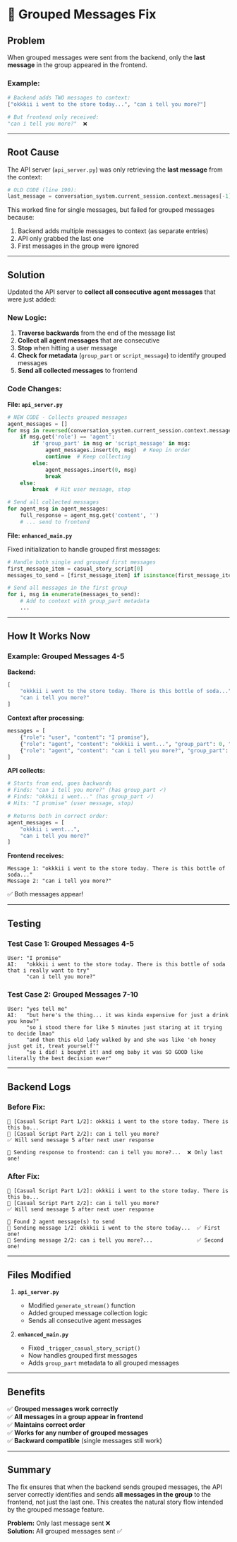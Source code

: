 # 🔧 Grouped Messages Fix

## Problem

When grouped messages were sent from the backend, only the **last message** in the group appeared in the frontend.

### Example:
```python
# Backend adds TWO messages to context:
["okkkii i went to the store today...", "can i tell you more?"]

# But frontend only received:
"can i tell you more?"  ❌
```

---

## Root Cause

The API server (`api_server.py`) was only retrieving the **last message** from the context:

```python
# OLD CODE (line 190):
last_message = conversation_system.current_session.context.messages[-1]
```

This worked fine for single messages, but failed for grouped messages because:
1. Backend adds multiple messages to context (as separate entries)
2. API only grabbed the last one
3. First messages in the group were ignored

---

## Solution

Updated the API server to **collect all consecutive agent messages** that were just added:

### New Logic:

1. **Traverse backwards** from the end of the message list
2. **Collect all agent messages** that are consecutive
3. **Stop** when hitting a user message
4. **Check for metadata** (`group_part` or `script_message`) to identify grouped messages
5. **Send all collected messages** to frontend

### Code Changes:

**File: `api_server.py`**

```python
# NEW CODE - Collects grouped messages
agent_messages = []
for msg in reversed(conversation_system.current_session.context.messages):
    if msg.get('role') == 'agent':
        if 'group_part' in msg or 'script_message' in msg:
            agent_messages.insert(0, msg)  # Keep in order
            continue  # Keep collecting
        else:
            agent_messages.insert(0, msg)
            break
    else:
        break  # Hit user message, stop

# Send all collected messages
for agent_msg in agent_messages:
    full_response = agent_msg.get('content', '')
    # ... send to frontend
```

**File: `enhanced_main.py`**

Fixed initialization to handle grouped first messages:

```python
# Handle both single and grouped first messages
first_message_item = casual_story_script[0]
messages_to_send = [first_message_item] if isinstance(first_message_item, str) else first_message_item

# Send all messages in the first group
for i, msg in enumerate(messages_to_send):
    # Add to context with group_part metadata
    ...
```

---

## How It Works Now

### Example: Grouped Messages 4-5

**Backend:**
```python
[
    "okkkii i went to the store today. There is this bottle of soda...",
    "can i tell you more?"
]
```

**Context after processing:**
```python
messages = [
    {"role": "user", "content": "I promise"},
    {"role": "agent", "content": "okkkii i went...", "group_part": 0, "script_message": True},
    {"role": "agent", "content": "can i tell you more?", "group_part": 1, "script_message": True}
]
```

**API collects:**
```python
# Starts from end, goes backwards
# Finds: "can i tell you more?" (has group_part ✓)
# Finds: "okkkii i went..." (has group_part ✓)
# Hits: "I promise" (user message, stop)

# Returns both in correct order:
agent_messages = [
    "okkkii i went...",
    "can i tell you more?"
]
```

**Frontend receives:**
```
Message 1: "okkkii i went to the store today. There is this bottle of soda..."
Message 2: "can i tell you more?"
```

✅ Both messages appear!

---

## Testing

### Test Case 1: Grouped Messages 4-5
```
User: "I promise"
AI:   "okkkii i went to the store today. There is this bottle of soda that i really want to try"
      "can i tell you more?"
```

### Test Case 2: Grouped Messages 7-10
```
User: "yes tell me"
AI:   "but here's the thing... it was kinda expensive for just a drink you know?"
      "so i stood there for like 5 minutes just staring at it trying to decide lmao"
      "and then this old lady walked by and she was like 'oh honey just get it, treat yourself'"
      "so i did! i bought it! and omg baby it was SO GOOD like literally the best decision ever"
```

---

## Backend Logs

### Before Fix:
```
💬 [Casual Script Part 1/2]: okkkii i went to the store today. There is this bo...
💬 [Casual Script Part 2/2]: can i tell you more?
✅ Will send message 5 after next user response

🔵 Sending response to frontend: can i tell you more?...  ❌ Only last one!
```

### After Fix:
```
💬 [Casual Script Part 1/2]: okkkii i went to the store today. There is this bo...
💬 [Casual Script Part 2/2]: can i tell you more?
✅ Will send message 5 after next user response

🔵 Found 2 agent message(s) to send
🔵 Sending message 1/2: okkkii i went to the store today...  ✅ First one!
🔵 Sending message 2/2: can i tell you more?...              ✅ Second one!
```

---

## Files Modified

1. **`api_server.py`**
   - Modified `generate_stream()` function
   - Added grouped message collection logic
   - Sends all consecutive agent messages

2. **`enhanced_main.py`**
   - Fixed `_trigger_casual_story_script()` 
   - Now handles grouped first messages
   - Adds `group_part` metadata to all grouped messages

---

## Benefits

✅ **Grouped messages work correctly**  
✅ **All messages in a group appear in frontend**  
✅ **Maintains correct order**  
✅ **Works for any number of grouped messages**  
✅ **Backward compatible** (single messages still work)  

---

## Summary

The fix ensures that when the backend sends grouped messages, the API server correctly identifies and sends **all messages in the group** to the frontend, not just the last one. This creates the natural story flow intended by the grouped message feature.

**Problem:** Only last message sent ❌  
**Solution:** All grouped messages sent ✅

